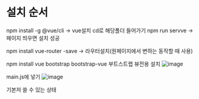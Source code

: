 # 설치 순서


npm install -g @vue/cli -> vue설치
cd로 해당폴더 들어가기
npm run servve ->페이지 띄우면 설치 성공

 npm install vue-router -save -> 라우터설치(원페이지에서 변하는 동작할 때 사용)
 
 npm install vue bootstrap bootstrap-vue 부트스트랩 뷰전용 설치
 ![image](https://user-images.githubusercontent.com/85022962/132314468-3f1be58c-131b-427e-b928-6d9352f1717a.png)
 
 main.js에 넣기 
 ![image](https://user-images.githubusercontent.com/85022962/132314768-6cd476cb-132a-46b5-ad34-5d5390537027.png)
 
 기본저 쓸 수 있는 상태 


